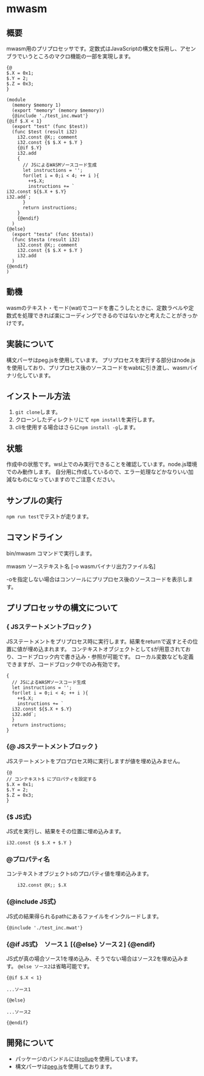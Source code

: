 # mwasm

## 概要

mwasm用のプリプロセッサです。定数式はJavaScriptの構文を採用し、アセンブラでいうところのマクロ機能の一部を実現します。

```
{@
$.X = 0x1;
$.Y = 2;
$.Z = 0x3;
}

(module
  (memory $memory 1)
  (export "memory" (memory $memory))
  {@include './test_inc.mwat'}
{@if $.X < 1}
  (export "test" (func $test))
  (func $test (result i32)
    i32.const @X;; comment
    i32.const {$ $.X + $.Y }
    {@if $.Y}
    i32.add
    {
      // JSによるWASMソースコード生成
      let instructions = '';
      for(let i = 0;i < 4; ++ i ){
        ++$.X; 
        instructions += `
i32.const ${$.X + $.Y}
i32.add`;
      }
      return instructions;
    }
    {@endif}
  )
{@else}
  (export "testa" (func $testa))
  (func $testa (result i32)
    i32.const @X;; comment
    i32.const {$ $.X + $.Y }
    i32.add
  )
{@endif}
)
```

## 動機

wasmのテキスト・モード(wat)でコードを書こうしたときに、定数ラベルや定数式を処理できれば楽にコーディングできるのではないかと考えたことがきっかけです。

## 実装について

構文パーサはpeg\.jsを使用しています。
プリプロセスを実行する部分はnode.jsを使用しており、プリプロセス後のソースコードをwabtに引き渡し、wasmバイナリ化しています。

## インストール方法

1. `git clone`します。
2. クローンしたディレクトリにて `npm install`を実行します。
3. cliを使用する場合はさらに`npm install -g`します。

## 状態

作成中の状態です。wsl上でのみ実行できることを確認しています。node.js環境でのみ動作します。
自分用に作成しているので、エラー処理などかなりいい加減なものになっていますのでご注意ください。


## サンプルの実行

`npm run test`でテストが走ります。

## コマンドライン

bin/mwasm コマンドで実行します。

mwasm ソーステキスト名 [-o wasmバイナリ出力ファイル名]

-oを指定しない場合はコンソールにプリプロセス後のソースコードを表示します。

## プリプロセッサの構文について

### { JSステートメントブロック }

JSステートメントをプリプロセス時に実行します。結果をreturnで返すとその位置に値が埋め込まれます。
コンテキストオブジェクトとして`$`が用意されており、コードブロック内で書き込み・参照が可能です。
ローカル変数なども定義できますが、コードブロック中でのみ有効です。

```
{
  // JSによるWASMソースコード生成
  let instructions = '';
  for(let i = 0;i < 4; ++ i ){
    ++$.X; 
    instructions += `
  i32.const ${$.X + $.Y}
  i32.add`;
  }
  return instructions;
}
```

### {@ JSステートメントブロック } 

JSステートメントをプロプロセス時に実行しますが値を埋め込みません。

```
{@
// コンテキスト$ にプロパティを設定する
$.X = 0x1;
$.Y = 2;
$.Z = 0x3;
}
```


### {$ JS式}

JS式を実行し、結果をその位置に埋め込みます。

```
i32.const {$ $.X + $.Y }
```

### @プロパティ名

コンテキストオブジェクト`$`のプロパティ値を埋め込みます。

```
    i32.const @X;; $.X 
```

### {@include JS式}

JS式の結果得られるpathにあるファイルをインクルードします。

```
{@include './test_inc.mwat'}
```

### {@if JS式}　ソース１ [{@else} ソース２] {@endif}

JS式が真の場合ソース1を埋め込み、そうでない場合はソース2を埋め込みます。
`@else ソース2`は省略可能です。

```
{@if $.X < 1}

...ソース1

{@else}

...ソース2

{@endif}

```

## 開発について

* パッケージのバンドルには[rollup](https://rollupjs.org/guide/en)を使用しています。
* 構文パーサは[peg.js](https://pegjs.org/)を使用しております。
